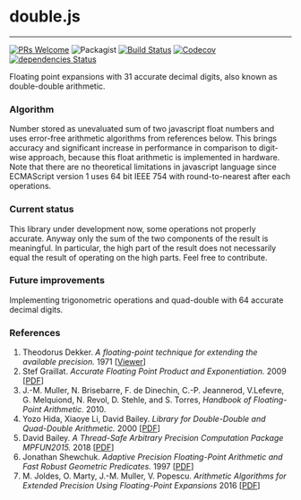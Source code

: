 # double.js
---
[![PRs Welcome](https://img.shields.io/badge/PRs-welcome-brightgreen.svg?style=flat)](https://egghead.io/courses/how-to-contribute-to-an-open-source-project-on-github) 
![Packagist](https://img.shields.io/packagist/l/doctrine/orm.svg)
[![Build Status](https://travis-ci.org/munrocket/double.js.svg?branch=master)](https://travis-ci.org/munrocket/double.js)
[![Codecov](https://img.shields.io/codecov/c/github/munrocket/double.js.svg)](https://codecov.io/gh/munrocket/double.js)
[![dependencies Status](https://david-dm.org/munrocket/double.js/status.svg)](https://david-dm.org/munrocket/double.js)


Floating point expansions with 31 accurate decimal digits, also known as double-double arithmetic.

### Algorithm
Number stored as unevaluated sum of two javascript float numbers and uses error-free arithmetic algorithms from references below. This brings accuracy and significant increase in performance in comparison to digit-wise approach, because this float arithmetic is implemented in hardware. Note that there are no theoretical limitations in javascript language since ECMAScript version 1 uses 64 bit IEEE 754 with round-to-nearest after each operations.

### Current status
This library under development now, some operations not properly accurate. Anyway only the sum of the two components of the result is meaningful. In particular, the high part of the result does not necessarily equal the result of operating on the high parts. Feel free to contribute.

### Future improvements
Implementing trigonometric operations and quad-double with 64 accurate decimal digits.

### References
1. Theodorus Dekker. *A floating-point technique for extending the available precision.* 1971 [[Viewer](https://gdz.sub.uni-goettingen.de/id/PPN362160546_0018?tify={%22pages%22:[230],%22panX%22:0.306,%22panY%22:0.754,%22view%22:%22info%22,%22zoom%22:0.39})]
2. Stef Graillat. *Accurate Floating Point Product and Exponentiation.* 2009 [[PDF](https://hal.archives-ouvertes.fr/hal-00164607/document)]
3. J.-M. Muller, N. Brisebarre, F. de Dinechin, C.-P. Jeannerod, V.Lefevre, G. Melquiond, N. Revol, D. Stehle, and S. Torres, *Handbook of Floating-Point Arithmetic.* 2010.
3. Yozo Hida, Xiaoye Li, David Bailey. *Library for Double-Double and Quad-Double Arithmetic.* 2000 [[PDF](http://web.mit.edu/tabbott/Public/quaddouble-debian/qd-2.3.4-old/docs/qd.pdf)]
4. David Bailey. *A Thread-Safe Arbitrary Precision Computation Package MPFUN2015.* 2018 [[PDF](https://www.davidhbailey.com/dhbpapers/mpfun2015.pdf)]
5. Jonathan Shewchuk. *Adaptive Precision Floating-Point Arithmetic and Fast Robust Geometric Predicates.* 1997 [[PDF](https://people.eecs.berkeley.edu/~jrs/papers/robustr.pdf)]
6. M. Joldes, O. Marty, J.-M. Muller, V. Popescu. *Arithmetic Algorithms for Extended Precision Using Floating-Point Expansions* 2016 [[PDF](http://perso.ens-lyon.fr/jean-michel.muller/07118139.pdf)]